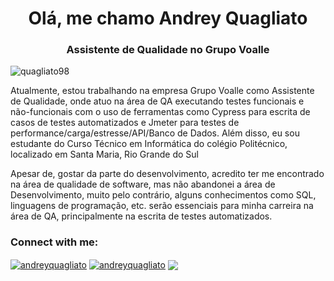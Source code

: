 <h1 align="center">Olá, me chamo Andrey Quagliato</h1>
<h3 align="center">Assistente de Qualidade no Grupo Voalle</h3>

<p align="left"> <img src="https://komarev.com/ghpvc/?username=quagliato98&label=Profile%20views&color=0e75b6&style=flat" alt="quagliato98" /></p>

<p>Atualmente, estou trabalhando na empresa Grupo Voalle como Assistente de Qualidade, onde atuo na área de QA executando testes funcionais e não-funcionais com o uso de ferramentas como Cypress para escrita de casos de testes automatizados e Jmeter para testes de performance/carga/estresse/API/Banco de Dados. Além disso, eu sou estudante do Curso Técnico em Informática do colégio Politécnico, localizado em Santa Maria, Rio Grande do Sul</p>
<p>Apesar de, gostar da parte do desenvolvimento, acredito ter me encontrado na área de qualidade de software, mas não abandonei a área de Desenvolvimento, muito pelo contrário, alguns conhecimentos como SQL, linguagens de programação, etc. serão essenciais para minha carreira na área de QA, principalmente na escrita de testes automatizados.</p>

<h3 align="left">Connect with me:</h3>
<p align="left">
<a href="https://linkedin.com/in/andreyquagliato" target="blank"><img align="center" src="https://img.shields.io/badge/LinkedIn-0077B5?style=for-the-badge&logo=linkedin&logoColor=white" alt="andreyquagliato"/></a>
<a href="https://instagram.com/andreyquagliato" target="blank"><img align="center" src="https://img.shields.io/badge/Instagram-E4405F?style=for-the-badge&logo=instagram&logoColor=white" alt="andreyquagliato"/></a>
<a href="https://discord.gg/Andrey Quagliato#4397" target="blank"><img align="center" src="https://img.shields.io/badge/Discord-7289DA?style=for-the-badge&logo=discord&logoColor=white"/></a>
</p>
